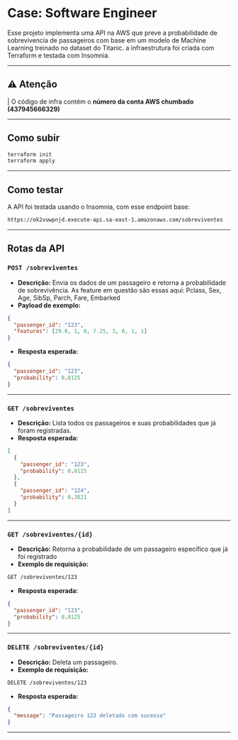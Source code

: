 
# Case: Software Engineer 

Esse projeto implementa uma API na AWS que preve a probabilidade de sobrevivencia de passageiros com base em um modelo de Machine Learning treinado no dataset do Titanic. a infraestrutura foi criada com Terraform e testada com Insomnia.

---

## ⚠️ Atenção
|
O código de infra contém o **número da conta AWS chumbado (437945666329)**

---

## Como subir

```bash
terraform init
terraform apply
```

---

## Como testar

A API foi testada usando o Insomnia, com esse endpoint base:

```txt
https://ok2vuwpnjd.execute-api.sa-east-1.amazonaws.com/sobreviventes
```

---

## Rotas da API

### `POST /sobreviventes`

- **Descrição:** Envia os dados de um passageiro e retorna a probabilidade de sobrevivência. 
                 As feature em questão são essas aqui: Pclass, Sex, Age, SibSp, Parch, Fare, Embarked
- **Payload de exemplo:**

```json
{
  "passenger_id": "123",
  "features": [29.0, 1, 0, 7.25, 3, 0, 1, 1]
}
```

- **Resposta esperada:**

```json
{
  "passenger_id": "123",
  "probability": 0.8125
}
```

---

### `GET /sobreviventes`

- **Descrição:** Lista todos os passageiros e suas probabilidades que já foram registradas.
- **Resposta esperada:**

```json
[
  {
    "passenger_id": "123",
    "probability": 0.8125
  },
  {
    "passenger_id": "124",
    "probability": 0.3821
  }
]
```

---

### `GET /sobreviventes/{id}`

- **Descrição:** Retorna a probabilidade de um passageiro específico que já foi registrado
- **Exemplo de requisição:**

```txt
GET /sobreviventes/123
```

- **Resposta esperada:**

```json
{
  "passenger_id": "123",
  "probability": 0.8125
}
```

---

### `DELETE /sobreviventes/{id}`

- **Descrição:** Deleta um passageiro.
- **Exemplo de requisição:**

```txt
DELETE /sobreviventes/123
```

- **Resposta esperada:**

```json
{
  "message": "Passageiro 123 deletado com sucesso"
}
```

---

